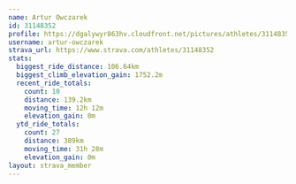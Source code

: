 ```yaml
---
name: Artur Owczarek
id: 31148352
profile: https://dgalywyr863hv.cloudfront.net/pictures/athletes/31148352/15906846/1/large.jpg
username: artur-owczarek
strava_url: https://www.strava.com/athletes/31148352
stats:
  biggest_ride_distance: 106.64km
  biggest_climb_elevation_gain: 1752.2m
  recent_ride_totals:
    count: 10
    distance: 139.2km
    moving_time: 12h 12m
    elevation_gain: 0m
  ytd_ride_totals:
    count: 27
    distance: 389km
    moving_time: 31h 28m
    elevation_gain: 0m
layout: strava_member
--- 
```

